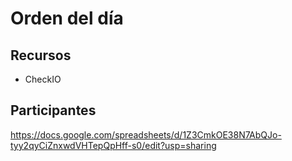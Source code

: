 # Orden del día

## Recursos

* CheckIO

## Participantes

https://docs.google.com/spreadsheets/d/1Z3CmkOE38N7AbQJo-tyy2qyCiZnxwdVHTepQpHff-s0/edit?usp=sharing
